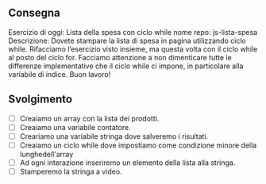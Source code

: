 ## Consegna
Esercizio di oggi: Lista della spesa con ciclo while
nome repo: js-lista-spesa
Descrizione:
Dovete stampare la lista di spesa in pagina utilizzando ciclo while.
Rifacciamo l’esercizio visto insieme, ma questa volta con il ciclo while al posto del ciclo for. Facciamo attenzione a non dimenticare tutte le differenze implementative che il ciclo while ci impone, in particolare alla variabile di indice.
Buon lavoro!
## Svolgimento 
- [ ] Creaiamo un array con la lista dei prodotti.
- [ ] Creaiamo una variabile contatore.
- [ ] Creariamo una variabile stringa dove salveremo i risultati.
- [ ] Creaiamo un ciclo while dove impostiamo come condizione minore della lunghedell'array
- [ ] Ad ogni interazione inseriremo un elemento della lista alla stringa.
- [ ] Stamperemo la stringa a video.
